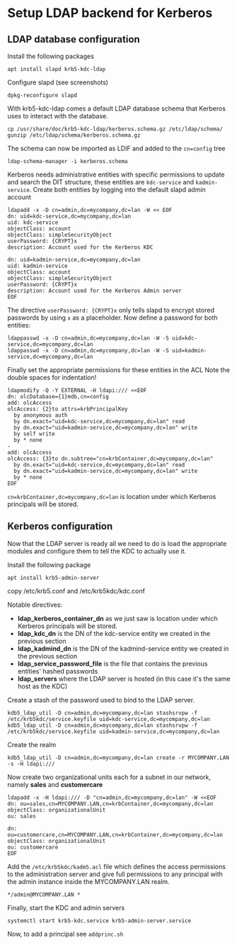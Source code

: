 # Setup LDAP backend for Kerberos


## LDAP database configuration

Install the following packages
```
apt install slapd krb5-kdc-ldap
```

Configure slapd (see screenshots)
```
dpkg-reconfigure slapd
```

With krb5-kdc-ldap comes a default LDAP database schema that Kerberos uses to interact with the database.
```
cp /usr/share/doc/krb5-kdc-ldap/kerberos.schema.gz /etc/ldap/schema/
gunzip /etc/ldap/schema/kerberos.schema.gz
```

The schema can now be imported as LDIF and added to the `cn=config` tree
```
ldap-schema-manager -i kerberos.schema
```

Kerberos needs administrative entities with specific permissions to update and search the DIT structure, these entities are `kdc-service` and `kadmin-service`.
Create both entities by logging into the default slapd admin account

```
ldapadd -x -D cn=admin,dc=mycompany,dc=lan -W << EOF
dn: uid=kdc-service,dc=mycompany,dc=lan
uid: kdc-service
objectClass: account
objectClass: simpleSecurityObject
userPassword: {CRYPT}x
description: Account used for the Kerberos KDC

dn: uid=kadmin-service,dc=mycompany,dc=lan
uid: kadmin-service
objectClass: account
objectClass: simpleSecurityObject
userPassword: {CRYPT}x
description: Account used for the Kerberos Admin server
EOF
```

The directive `userPassword: {CRYPT}x` only tells slapd to encrypt stored passwords by using `x` as a placeholder.
Now define a password for both entities:
```
ldappasswd -x -D cn=admin,dc=mycompany,dc=lan -W -S uid=kdc-service,dc=mycompany,dc=lan
ldappasswd -x -D cn=admin,dc=mycompany,dc=lan -W -S uid=kadmin-service,dc=mycompany,dc=lan
```

Finally set the appropriate permissions for these entities in the ACL
Note the double spaces for indentation!
```
ldapmodify -Q -Y EXTERNAL -H ldapi:/// <<EOF
dn: olcDatabase={1}mdb,cn=config
add: olcAccess
olcAccess: {2}to attrs=krbPrincipalKey
  by anonymous auth
  by dn.exact="uid=kdc-service,dc=mycompany,dc=lan" read
  by dn.exact="uid=kadmin-service,dc=mycompany,dc=lan" write
  by self write
  by * none
-
add: olcAccess
olcAccess: {3}to dn.subtree="cn=krbContainer,dc=mycompany,dc=lan"
  by dn.exact="uid=kdc-service,dc=mycompany,dc=lan" read
  by dn.exact="uid=kadmin-service,dc=mycompany,dc=lan" write
  by * none
EOF
```

`cn=krbContainer,dc=mycompany,dc=lan` is location under which Kerberos principals will be stored.


## Kerberos configuration

Now that the LDAP server is ready all we need to do is load the appropriate modules and configure them to tell the KDC to actually use it.

Install the following package
```
apt install krb5-admin-server
```

copy /etc/krb5.conf and /etc/krb5kdc/kdc.conf

Notable directives:
- **ldap_kerberos_container_dn** as we just saw is location under which Kerberos principals will be stored.
- **ldap_kdc_dn** is the DN of the kdc-service entity we created in the previous section
- **ldap_kadmind_dn** is the DN of the kadmind-service entity we created in the previous section
- **ldap_service_password_file** is the file that contains the previous entities' hashed passwords
- **ldap_servers** where the LDAP server is hosted (in this case it's the same host as the KDC)


Create a stash of the password used to bind to the LDAP server.
```
kdb5_ldap_util -D cn=admin,dc=mycompany,dc=lan stashsrvpw -f /etc/krb5kdc/service.keyfile uid=kdc-service,dc=mycompany,dc=lan
kdb5_ldap_util -D cn=admin,dc=mycompany,dc=lan stashsrvpw -f /etc/krb5kdc/service.keyfile uid=kadmin-service,dc=mycompany,dc=lan
```

Create the realm
```
kdb5_ldap_util -D cn=admin,dc=mycompany,dc=lan create -r MYCOMPANY.LAN -s -H ldapi:///
```

Now create two organizational units each for a subnet in our network, namely **sales** and **customercare**
```
ldapadd -x -H ldapi:/// -D "cn=admin,dc=mycompany,dc=lan" -W <<EOF
dn: ou=sales,cn=MYCOMPANY.LAN,cn=krbContainer,dc=mycompany,dc=lan
objectClass: organizationalUnit
ou: sales

dn: ou=customercare,cn=MYCOMPANY.LAN,cn=krbContainer,dc=mycompany,dc=lan
objectClass: organizationalUnit
ou: customercare
EOF
```

Add the `/etc/krb5kdc/kadm5.acl` file which defines the access permissions to the administration server and give full permissions to any principal with the admin instance inside the MYCOMPANY.LAN realm.
```
*/admin@MYCOMPANY.LAN *
```

Finally, start the KDC and admin servers
```
systemctl start krb5-kdc.service krb5-admin-server.service
```

Now, to add a principal see `addprinc.sh`

